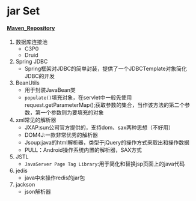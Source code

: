 # jar Set

#### [Maven_Repository](https://mvnrepository.com/)

1. 数据库连接池
    + C3P0
    + Druid
2. Spring JDBC
    + Spring框架对JDBC的简单封装，提供了一个JDBCTemplate对象简化JDBC的开发
3. BeanUtils
    + 用于封装JavaBean类
    + `populate()`填充对象，在servlet中一般先使用request.getParameterMap();获取参数的集合，当作该方法的第二个参数，第一个参数则为要填充的对象
4. xml常见的解析器
    + JXAP:sun公司官方提供的，支持dom、sax两种思想（不好用）
    + DOM4J:一款非常优秀的解析器
    + Jsoup:java的html解析器，类型于jQuery的操作方式来取出和操作数据
    + PULL：Android操作系统内置的解析器，SAX方式
5. JSTL
    + `JavaServer Page Tag Library`:用于简化和替换jsp页面上的java代码
6. jedis
    + java中来操作redis的jar包
7. jackson
    + json解析器